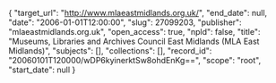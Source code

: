 {
  "target_url": "http://www.mlaeastmidlands.org.uk/", 
  "end_date": null, 
  "date": "2006-01-01T12:00:00", 
  "slug": 27099203, 
  "publisher": "mlaeastmidlands.org.uk", 
  "open_access": true, 
  "npld": false, 
  "title": "Museums, Libraries and Archives Council East Midlands (MLA East Midlands)", 
  "subjects": [], 
  "collections": [], 
  "record_id": "20060101T120000/wDP6kyinerktSw8ohdEnKg==", 
  "scope": "root", 
  "start_date": null
}

